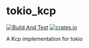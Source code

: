 # tokio_kcp

[![Build And Test](https://github.com/Matrix-Zhang/tokio_kcp/actions/workflows/build-and-test.yml/badge.svg)](https://github.com/Matrix-Zhang/tokio_kcp/actions/workflows/build-and-test.yml)
[![crates.io](https://img.shields.io/crates/v/tokio_kcp.svg)](https://crates.io/crates/tokio_kcp)

A Kcp implementation for tokio
